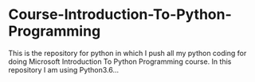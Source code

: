 # Course-Introduction-To-Python-Programming
This is the repository for python in which I push all my python coding for doing Microsoft Introduction To Python Programming course. In this repository I am using Python3.6...
